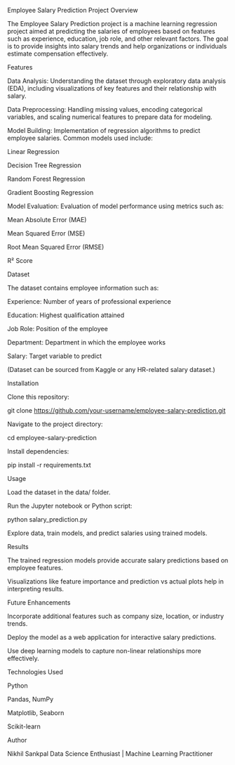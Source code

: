 Employee Salary Prediction
Project Overview

The Employee Salary Prediction project is a machine learning regression project aimed at predicting the salaries of employees based on features such as experience, education, job role, and other relevant factors. The goal is to provide insights into salary trends and help organizations or individuals estimate compensation effectively.

Features

Data Analysis: Understanding the dataset through exploratory data analysis (EDA), including visualizations of key features and their relationship with salary.

Data Preprocessing: Handling missing values, encoding categorical variables, and scaling numerical features to prepare data for modeling.

Model Building: Implementation of regression algorithms to predict employee salaries. Common models used include:

Linear Regression

Decision Tree Regression

Random Forest Regression

Gradient Boosting Regression

Model Evaluation: Evaluation of model performance using metrics such as:

Mean Absolute Error (MAE)

Mean Squared Error (MSE)

Root Mean Squared Error (RMSE)

R² Score

Dataset

The dataset contains employee information such as:

Experience: Number of years of professional experience

Education: Highest qualification attained

Job Role: Position of the employee

Department: Department in which the employee works

Salary: Target variable to predict

(Dataset can be sourced from Kaggle or any HR-related salary dataset.)

Installation

Clone this repository:

git clone https://github.com/your-username/employee-salary-prediction.git


Navigate to the project directory:

cd employee-salary-prediction


Install dependencies:

pip install -r requirements.txt

Usage

Load the dataset in the data/ folder.

Run the Jupyter notebook or Python script:

python salary_prediction.py


Explore data, train models, and predict salaries using trained models.

Results

The trained regression models provide accurate salary predictions based on employee features.

Visualizations like feature importance and prediction vs actual plots help in interpreting results.

Future Enhancements

Incorporate additional features such as company size, location, or industry trends.

Deploy the model as a web application for interactive salary predictions.

Use deep learning models to capture non-linear relationships more effectively.

Technologies Used

Python

Pandas, NumPy

Matplotlib, Seaborn

Scikit-learn

Author

Nikhil Sankpal
Data Science Enthusiast | Machine Learning Practitioner

